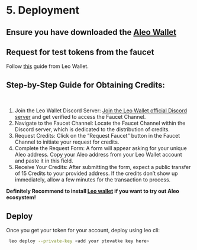 # 5. Deployment

## Ensure you have downloaded the [Aleo Wallet](https://www.leo.app/)
## Request for test tokens from the faucet

Follow [this](https://www.leo.app/blog/aleo-faucet) guide from Leo Wallet.

## Step-by-Step Guide for Obtaining Credits:
‍
1. Join the Leo Wallet Discord Server:
[Join the Leo Wallet official Discord server](https://discord.com/invite/54rdWVf9vz) and get verified to access the Faucet Channel.
‍
2. Navigate to the Faucet Channel:
Locate the Faucet Channel within the Discord server, which is dedicated to the distribution of credits.
‍
3. Request Credits:
Click on the “Request Faucet” button in the Faucet Channel to initiate your request for credits.
‍
4. Complete the Request Form:
A form will appear asking for your unique Aleo address. Copy your Aleo address from your Leo Wallet account and paste it in this field.
‍
5. Receive Your Credits:
After submitting the form, expect a public transfer of 15 Credits to your provided address. If the credits don’t show up immediately, allow a few minutes for the transaction to process.

**Definitely Recommend to install [Leo wallet](https://www.leo.app/) if you want to try out Aleo ecosystem!**

## Deploy

Once you get your token for your account, deploy using leo cli:

```bash
 leo deploy --private-key <add your ptovatke key here>
```

